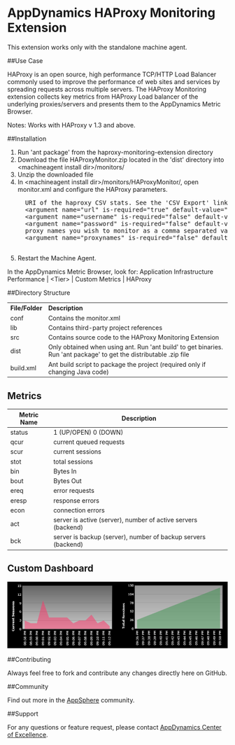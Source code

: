 # AppDynamics HAProxy Monitoring Extension

This extension works only with the standalone machine agent.

##Use Case

HAProxy is an open source, high performance TCP/HTTP Load Balancer commonly used to improve the performance of web sites and services by spreading requests across multiple servers. 
The HAProxy Monitoring extension collects key metrics from HAProxy Load balancer of the underlying proxies/servers and presents them to the AppDynamics Metric Browser. 

Notes: Works with HAProxy v 1.3 and above.

##Installation

1. Run 'ant package' from the haproxy-monitoring-extension directory
2. Download the file HAProxyMonitor.zip located in the 'dist' directory into \<machineagent install dir\>/monitors/
3. Unzip the downloaded file
4. In \<machineagent install dir\>/monitors/HAProxyMonitor/, open monitor.xml and configure the HAProxy parameters.
     <pre>
     URI of the haproxy CSV stats. See the 'CSV Export' link on your haproxy stats page
     &lt;argument name="url" is-required="true" default-value="http://demo.1wt.eu/;csv" /&gt;
     &lt;argument name="username" is-required="false" default-value="" /&gt;
     &lt;argument name="password" is-required="false" default-value="" /&gt;
     proxy names you wish to monitor as a comma separated values. If empty all the proxies are monitored.
     &lt;argument name="proxynames" is-required="false" default-value="" /&gt;
     </pre>
5. Restart the Machine Agent. 
 
In the AppDynamics Metric Browser, look for: Application Infrastructure Performance  | \<Tier\> | Custom Metrics | HAProxy

##Directory Structure

<table><tbody>
<tr>
<th align="left"> File/Folder </th>
<th align="left"> Description </th>
</tr>
<tr>
<td class='confluenceTd'> conf </td>
<td class='confluenceTd'> Contains the monitor.xml </td>
</tr>
<tr>
<td class='confluenceTd'> lib </td>
<td class='confluenceTd'> Contains third-party project references </td>
</tr>
<tr>
<td class='confluenceTd'> src </td>
<td class='confluenceTd'> Contains source code to the HAProxy Monitoring Extension </td>
</tr>
<tr>
<td class='confluenceTd'> dist </td>
<td class='confluenceTd'> Only obtained when using ant. Run 'ant build' to get binaries. Run 'ant package' to get the distributable .zip file </td>
</tr>
<tr>
<td class='confluenceTd'> build.xml </td>
<td class='confluenceTd'> Ant build script to package the project (required only if changing Java code) </td>
</tr>
</tbody>
</table>

## Metrics

| Metric Name | Description |
|----------------|-------------|
|status				| 1 (UP/OPEN) 0 (DOWN)|
|qcur				| current queued requests|
|scur				| current sessions|
|stot				| total sessions|
|bin			         	| Bytes In	|
|bout				| Bytes Out|
|ereq				| error requests|
|eresp				| response errors|
|econ				| connection errors|
|act			     	| server is active (server), number of active servers (backend)|
|bck			     	| server is backup (server), number of backup servers (backend)|

## Custom Dashboard
![](https://github.com/Appdynamics/haproxy-monitoring-extension/raw/master/HAProxyCustomDashboard.png)

##Contributing

Always feel free to fork and contribute any changes directly here on GitHub.

##Community

Find out more in the [AppSphere]() community.

##Support

For any questions or feature request, please contact [AppDynamics Center of Excellence](mailto:ace-request@appdynamics.com).


